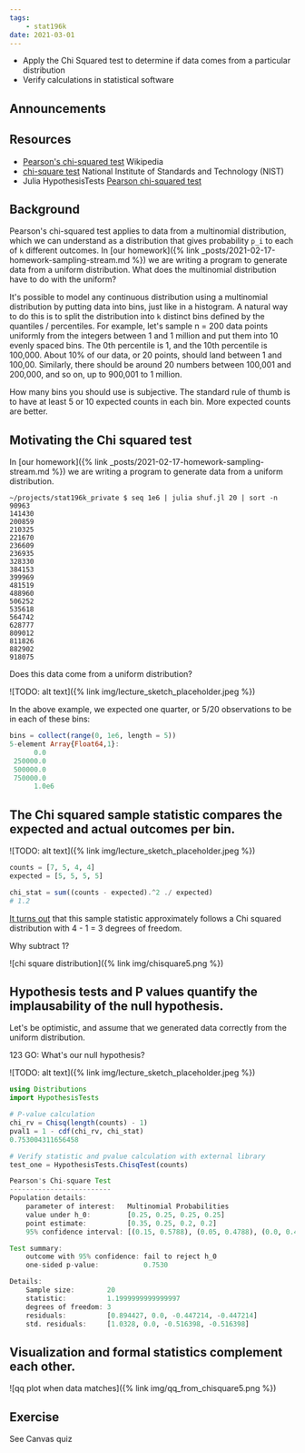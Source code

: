 ```yaml
---
tags:
    - stat196k
date: 2021-03-01
---
```


- Apply the Chi Squared test to determine if data comes from a particular distribution
- Verify calculations in statistical software

## Announcements


## Resources

- [Pearson's chi-squared test](https://en.wikipedia.org/wiki/Pearson%27s_chi-squared_test) Wikipedia
- [chi-square test](https://www.itl.nist.gov/div898/handbook/eda/section3/eda35f.htm) National Institute of Standards and Technology (NIST)
- Julia HypothesisTests [Pearson chi-squared test](https://juliastats.org/HypothesisTests.jl/latest/parametric/#Pearson-chi-squared-test-1)

## Background

Pearson's chi-squared test applies to data from a multinomial distribution, which we can understand as a distribution that gives probability `p_i` to each of `k` different outcomes.
In [our homework]({% link _posts/2021-02-17-homework-sampling-stream.md %}) we are writing a program to generate data from a uniform distribution.
What does the multinomial distribution have to do with the uniform?

It's possible to model any continuous distribution using a multinomial distribution by putting data into bins, just like in a histogram.
A natural way to do this is to split the distribution into `k` distinct bins defined by the quantiles / percentiles.
For example, let's sample n = 200 data points uniformly from the integers between 1 and 1 million and put them into 10 evenly spaced bins.
The 0th percentile is 1, and the 10th percentile is 100,000.
About 10% of our data, or 20 points, should land between 1 and 100,00.
Similarly, there should be around 20 numbers between 100,001 and 200,000, and so on, up to 900,001 to 1 million.

How many bins you should use is subjective.
The standard rule of thumb is to have at least 5 or 10 expected counts in each bin.
More expected counts are better.


## Motivating the Chi squared test

In [our homework]({% link _posts/2021-02-17-homework-sampling-stream.md %}) we are writing a program to generate data from a uniform distribution.

```
~/projects/stat196k_private $ seq 1e6 | julia shuf.jl 20 | sort -n
90963
141430
200859
210325
221670
236609
236935
328330
384153
399969
481519
488960
506252
535618
564742
628777
809012
811826
882902
918075
```

Does this data come from a uniform distribution?

![TODO: alt text]({% link img/lecture_sketch_placeholder.jpeg %})

In the above example, we expected one quarter, or 5/20 observations to be in each of these bins:

```julia
bins = collect(range(0, 1e6, length = 5))
5-element Array{Float64,1}:
      0.0
 250000.0
 500000.0
 750000.0
      1.0e6
```

## The Chi squared sample statistic compares the expected and actual outcomes per bin.

![TODO: alt text]({% link img/lecture_sketch_placeholder.jpeg %})

```julia
counts = [7, 5, 4, 4]
expected = [5, 5, 5, 5]

chi_stat = sum((counts - expected).^2 ./ expected)
# 1.2
```

[It turns out](https://en.wikipedia.org/wiki/Pearson%27s_chi-squared_test#Many_cells) that this sample statistic approximately follows a Chi squared distribution with 4 - 1 = 3 degrees of freedom.

Why subtract 1?

![chi square distribution]({% link img/chisquare5.png %})


## Hypothesis tests and P values quantify the implausability of the null hypothesis.

Let's be optimistic, and assume that we generated data correctly from the uniform distribution.

123 GO: What's our null hypothesis?

![TODO: alt text]({% link img/lecture_sketch_placeholder.jpeg %})


```julia
using Distributions
import HypothesisTests

# P-value calculation
chi_rv = Chisq(length(counts) - 1)
pval1 = 1 - cdf(chi_rv, chi_stat)
0.753004311656458

# Verify statistic and pvalue calculation with external library
test_one = HypothesisTests.ChisqTest(counts)

Pearson's Chi-square Test
-------------------------
Population details:
    parameter of interest:   Multinomial Probabilities
    value under h_0:         [0.25, 0.25, 0.25, 0.25]
    point estimate:          [0.35, 0.25, 0.2, 0.2]
    95% confidence interval: [(0.15, 0.5788), (0.05, 0.4788), (0.0, 0.4288), (0.0, 0.4288)]

Test summary:
    outcome with 95% confidence: fail to reject h_0
    one-sided p-value:           0.7530

Details:
    Sample size:        20
    statistic:          1.1999999999999997
    degrees of freedom: 3
    residuals:          [0.894427, 0.0, -0.447214, -0.447214]
    std. residuals:     [1.0328, 0.0, -0.516398, -0.516398]
```

## Visualization and formal statistics complement each other.

![qq plot when data matches]({% link img/qq_from_chisquare5.png %})

## Exercise

See Canvas quiz
